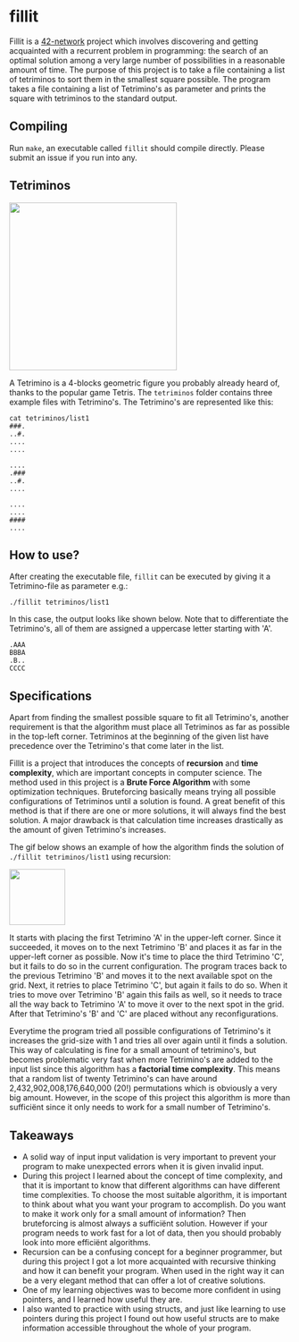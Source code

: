 # fillit
Fillit is a [42-network](https://www.codam.nl/en/the-42-network) project which involves discovering and getting acquainted with a recurrent problem in programming: the search of an optimal solution among a very large number of possibilities in a reasonable amount of time. The purpose of this project is to take a file containing a list of tetriminos to sort them in the smallest square possible.
The program takes a file containing a list of Tetrimino's as parameter and prints the square with tetriminos to the standard output.

## Compiling
Run ```make```, an executable called ```fillit``` should compile directly. Please submit an issue if you run into any.

## Tetriminos
<img src="images/Tetriminos.png" width="300"></img>

A Tetrimino is a 4-blocks geometric figure you probably already heard of, thanks to the popular game Tetris. The ```tetriminos``` folder contains three example files with Tetrimino's. The Tetrimino's are represented like this:
```
cat tetriminos/list1
###.
..#.
....
....

....
.###
..#.
....

....
....
####
....

```

## How to use?
After creating the executable file, ```fillit``` can be executed by giving it a Tetrimino-file as parameter e.g.:

```./fillit tetriminos/list1```

In this case, the output looks like shown below. Note that to differentiate the Tetrimino's, all of them are assigned a uppercase letter starting with 'A'.

```
.AAA
BBBA
.B..
CCCC
```

## Specifications
Apart from finding the smallest possible square to fit all Tetrimino's, another requirement is that the algorithm must place all Tetriminos as far as possible in the top-left corner. Tetriminos at the beginning of the given list have precedence over the Tetrimino's that come later in the list.

Fillit is a project that introduces the concepts of **recursion** and **time complexity**, which are important concepts in computer science. The method used in this project is a **Brute Force Algorithm** with some optimization techniques. Bruteforcing basically means trying all possible configurations of Tetriminos until a solution is found. A great benefit of this method is that if there are one or more solutions, it will always find the best solution. A major drawback is that calculation time increases drastically as the amount of given Tetrimino's increases.

The gif below shows an example of how the algorithm finds the solution of ```./fillit tetriminos/list1``` using recursion:

<img src="images/example1.gif" width="100"></img>

It starts with placing the first Tetrimino 'A' in the upper-left corner. Since it succeeded, it moves on to the next Tetrimino 'B' and places it as far in the upper-left corner as possible. Now it's time to place the third Tetrimino 'C', but it fails to do so in the current configuration. The program traces back to the previous Tetrimino 'B' and moves it to the next available spot on the grid. Next, it retries to place Tetrimino 'C', but again it fails to do so. When it tries to move over Tetrimino 'B' again this fails as well, so it needs to trace all the way back to Tetrimino 'A' to move it over to the next spot in the grid. After that Tetrimino's 'B' and 'C' are placed without any reconfigurations.

Everytime the program tried all possible configurations of Tetrimino's it increases the grid-size with 1 and tries all over again until it finds a solution. This way of calculating is fine for a small amount of tetrimino's, but becomes problematic very fast when more Tetrimino's are added to the input list since this algorithm has a **factorial time complexity**. This means that a random list of twenty Tetrimino's can have around 2,432,902,008,176,640,000 (20!) permutations which is obviously a very big amount. However, in the scope of this project this algorithm is more than sufficiënt since it only needs to work for a small number of Tetrimino's.

## Takeaways
- A solid way of input input validation is very important to prevent your program to make unexpected errors when it is given invalid input.
- During this project I learned about the concept of time complexity, and that it is important to know that different algorithms can have different time complexities. To choose the most suitable algorithm, it is important to think about what you want your program to accomplish. Do you want to make it work only for a small amount of information? Then bruteforcing is almost always a sufficiënt solution. However if your program needs to work fast for a lot of data, then you should probably look into more efficiënt algorithms.
- Recursion can be a confusing concept for a beginner programmer, but during this project I got a lot more acquainted with recursive thinking and how it can benefit your program. When used in the right way it can be a very elegant method that can offer a lot of creative solutions.
- One of my learning objectives was to become more confident in using pointers, and I learned how useful they are.
- I also wanted to practice with using structs, and just like learning to use pointers during this project I found out how useful structs are to make information accessible throughout the whole of your program.
